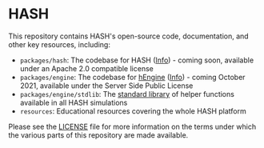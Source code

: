 # HASH

This repository contains HASH's open-source code, documentation, and other key resources, including:

- `packages/hash`: The codebase for HASH ([Info](https://hash.ai/platform/index)) - coming soon, available under an Apache 2.0 compatible license
- `packages/engine`: The codebase for [hEngine](packages/engine) ([Info](https://hash.ai/platform/engine)) - coming October 2021, available under the Server Side Public License
- `packages/engine/stdlib`: The [standard library](packages/engine/stdlib) of helper functions available in all HASH simulations
- `resources`: Educational resources covering the whole HASH platform

Please see the [LICENSE](LICENSE.md) file for more information on the terms under which the various parts of this repository are made available.
